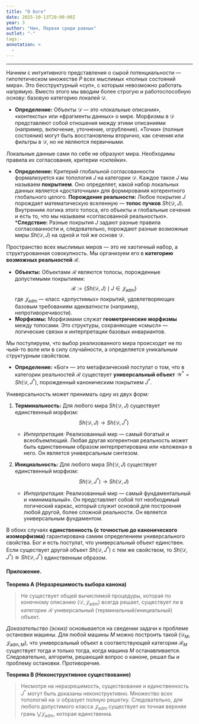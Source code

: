 ```yaml
---
title: "О боге"
date: 2025-10-13T20:00:00Z
year: 3
author: "Нин, Первая среди равных"
outlet: "-"
tags:-
annotation: >
  -
---
```

***

Начнем с интуитивного представления о сырой потенциальности — гипотетическом множестве $P$ всех мыслимых «полных состояний мира». Это бесструктурный «суп», с которым невозможно работать напрямую. Вместо этого мы вводим более строгую и работоспособную основу: базовую категорию локалей $\mathcal{D}$.

*   **Определение:** Объекты $\mathcal{D}$ — это «локальные описания», «контексты» или «фрагменты данных» о мире. Морфизмы в $\mathcal{D}$ представляют собой отношения между этими описаниями (например, включение, уточнение, огрубление). «Точки» (полные состояния) могут быть восстановлены вторично, как сечения или фильтры в $\mathcal{D}$, но не являются первичными.

Локальные данные сами по себе не образуют мира. Необходимы правила их согласования, критерии «склейки».

*   **Определение:** Критерий глобальной согласованности формализуется как топология $J$ на категории $\mathcal{D}$. Каждое такое $J$ мы называем **покрытием**. Оно определяет, какой набор локальных данных является «достаточным» для формирования когерентного глобального целого.
**Порождение реальности:** Любое покрытие $J$ порождает математическую вселенную — **топос пучков** $Sh(\mathcal{D}, J)$. Внутренняя логика этого топоса, его объекты и глобальные сечения и есть то, что мы называем «согласованной реальностью».
***Следствие:** Разные покрытия $J$ задают разные правила согласованности и, следовательно, порождают разные возможные миры $Sh(\mathcal{D}, J)$ на одной и той же основе $\mathcal{D}$.

Пространство всех мыслимых миров — это не хаотичный набор, а структурованная совокупность. Мы организуем его в **категорию возможных реальностей** $\mathcal{R}$.

*   **Объекты:** Объектами $\mathcal{R}$ являются топосы, порожденные допустимыми покрытиями:
    $$ \mathcal{R} := \{ Sh(\mathcal{D}, J) \mid J \in \mathcal{J}_{\text{adm}} \} $$
    где $\mathcal{J}_{\text{adm}}$ — класс «допустимых» покрытий, удовлетворяющих базовым требованиям адекватности (например, непротиворечивости).
*   **Морфизмы:** Морфизмами служат **геометрические морфизмы** между топосами. Это структуры, сохраняющие «смысл» — логические связки и интерпретации базовых инвариантов.

Мы постулируем, что выбор реализованного мира происходит не по чьей-то воле или в силу случайности, а определяется уникальным структурным свойством.

*   **Определение:** «Бог» — это метафизический постулат о том, что в категории реальностей $\mathcal{R}$ существует **универсальный объект** $\mathcal{W}^* = Sh(\mathcal{D}, J^*)$, порожденный каноническим покрытием $J^*$.

Универсальность может принимать одну из двух форм:
1.  **Терминальность:** Для любого мира $Sh(\mathcal{D}, J)$ существует единственный морфизм:
    $$ Sh(\mathcal{D}, J) \longrightarrow Sh(\mathcal{D}, J^*) $$
    *   *Интерпретация:* Реализованный мир — самый богатый и всеобъемлющий. Любая другая когерентная реальность может быть единственным образом интерпретирована или «вложена» в него. Он является универсальным синтезом.

2.  **Инициальность:** Для любого мира $Sh(\mathcal{D}, J)$ существует единственный морфизм:
    $$ Sh(\mathcal{D}, J^*) \longrightarrow Sh(\mathcal{D}, J) $$
    *   *Интерпретация:* Реализованный мир — самый фундаментальный и «минимальный». Он представляет собой тот необходимый логический каркас, который служит основой для построения любой другой, более сложной реальности. Он является универсальным фундаментом.

В обоих случаях **единственность (с точностью до канонического изоморфизма)** гарантирована самим определением универсального свойства. Бог и есть постулат, что универсальный объект единствен. Если существует другой объект $Sh(\mathcal{D}, J^\dagger)$ с тем же свойством, то $Sh(\mathcal{D}, J^\dagger) \cong Sh(\mathcal{D}, J^*)$ единственным образом.

#### **Приложение.**

**Теорема A (Неразрешимость выбора канона)**
> Не существует общей вычислимой процедуры, которая по конечному описанию  $(\mathcal{D}, \mathcal{J}_{\text{adm}})$ всегда решает, существует ли в категории $\mathcal{R}$ универсальный (терминальный/инициальный) объект.

*Доказательство (эскиз)* основывается на сведении задачи к проблеме остановки машины. Для любой машины $M$ можно построить такой  $(\mathcal{D}_{M}, \mathcal{J}_{\text{adm}, M})$, что универсальный объект в соответствующей категории $\mathcal{R}_M$ существует тогда и только тогда, когда машина $M$ останавливается. Следовательно, алгоритм, решающий вопрос о каноне, решал бы и проблему остановки. Противоречие.

**Теорема B (Неконструктивное существование)**
> Несмотря на неразрешимость, существование и единственность $J^*$ могут быть доказаны неконструктивно. Множество всех топологий на $\mathcal{D}$ образует полную решетку. Следовательно, для любого допустимого класса $\mathcal{J}_{\text{adm}}$ существует их точная верхняя грань $\bigvee \mathcal{J}_{\text{adm}}$, которая единственна.
